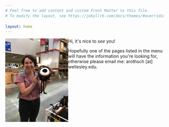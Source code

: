 ```yaml
---
# Feel free to add content and custom Front Matter to this file.
# To modify the layout, see https://jekyllrb.com/docs/themes/#overriding-theme-defaults

layout: home
---
```


<img src="images/hello_.JPG"
     alt="A friend and I saying 'hello'"
     width="200" 
     align= "left"
     float = "left"
     margin = "10 10 0 0"
     />

Hi, it's nice to _see_ you!

Hopefully one of the pages listed in the menu will have the information you're looking for, otherwise please email me: arothsch [at] wellesley.edu. 
